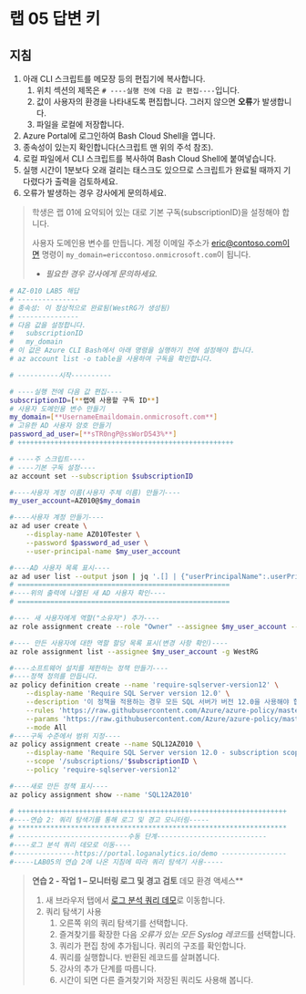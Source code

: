 ﻿# 랩 05 답변 키

## 지침

1. 아래 CLI 스크립트를 메모장 등의 편집기에 복사합니다.
   1. 위치 섹션의 제목은 `# ----실행 전에 다음 값 편집----`입니다.
   1. 값이 사용자의 환경을 나타내도록 편집합니다. 그러지 않으면 **오류**가 발생합니다.
   1. 파일을 로컬에 저장합니다.
1. Azure Portal에 로그인하여 Bash Cloud Shell을 엽니다.
1. 종속성이 있는지 확인합니다(스크립트 맨 위의 주석 참조).
1. 로컬 파일에서 CLI 스크립트를 복사하여 Bash Cloud Shell에 붙여넣습니다.
1. 실행 시간이 1분보다 오래 걸리는 태스크도 있으므로 스크립트가 완료될 때까지 기다렸다가 출력을 검토하세요.
1. 오류가 발생하는 경우 강사에게 문의하세요.

> 학생은 랩 01에 요약되어 있는 대로 기본 구독(subscriptionID)을 설정해야 합니다.
>
> 사용자 도메인용 변수를 만듭니다.
> 계정 이메일 주소가 eric@contoso.com이면 명령이 `my_domain=ericcontoso.onmicrosoft.com`이 됩니다.
>
> * *필요한 경우 강사에게 문의하세요.*

```sh
# AZ-010 LAB5 해답
# ---------------
# 종속성: 이 정상적으로 완료됨(WestRG가 생성됨)
# ---------------
# 다음 값을 설정합니다.
#   subscriptionID
#   my_domain
# 이 값은 Azure CLI Bash에서 아래 명령을 실행하기 전에 설정해야 합니다.
# az account list -o table을 사용하여 구독을 확인합니다.

# ----------시작----------

# ----실행 전에 다음 값 편집----
subscriptionID=[**랩에 사용할 구독 ID**]
# 사용자 도메인용 변수 만들기
my_domain=[**UsernameEmaildomain.onmicrosoft.com**]
# 고유한 AD 사용자 암호 만들기
password_ad_user=[**sTR0ngP@ssWorD543%**]
# +++++++++++++++++++++++++++++++++++++++++++++++++++++

# ----주 스크립트----
# ----기본 구독 설정----
az account set --subscription $subscriptionID

#----사용자 계정 이름(사용자 주체 이름) 만들기----
my_user_account=AZ010@$my_domain

#----사용자 계정 만들기----
az ad user create \
    --display-name AZ010Tester \
    --password $password_ad_user \
    --user-principal-name $my_user_account

#----AD 사용자 목록 표시----
az ad user list --output json | jq '.[] | {"userPrincipalName":.userPrincipalName, "objectId":.objectId}'
# ====================================================
#----위의 출력에 나열된 새 AD 사용자 확인----
# ====================================================

#---- 새 사용자에게 역할("소유자") 추가----
az role assignment create --role "Owner" --assignee $my_user_account --resource-group WestRG

#---- 만든 사용자에 대한 역할 할당 목록 표시(변경 사항 확인)----
az role assignment list --assignee $my_user_account -g WestRG

#----소프트웨어 설치를 제한하는 정책 만들기----
#----정책 정의를 만듭니다.
az policy definition create --name 'require-sqlserver-version12' \
    --display-name 'Require SQL Server version 12.0' \
    --description '이 정책을 적용하는 경우 모든 SQL 서버가 버전 12.0을 사용해야 합니다.' \
    --rules 'https://raw.githubusercontent.com/Azure/azure-policy/master/samples/built-in-policy/require-sqlserver-version12/azurepolicy.rules.json' \
    --params 'https://raw.githubusercontent.com/Azure/azure-policy/master/samples/built-in-policy/require-sqlserver-version12/azurepolicy.parameters.json' \
    --mode All
#----구독 수준에서 범위 지정----
az policy assignment create --name SQL12AZ010 \
    --display-name 'Require SQL Server version 12.0 - subscription scope' \
    --scope '/subscriptions/'$subscriptionID \
    --policy 'require-sqlserver-version12'

#----새로 만든 정책 표시----
az policy assignment show --name 'SQL12AZ010'

# ++++++++++++++++++++++++++++++++++++++++++++++++++++++++++++++++++
#----연습 2: 쿼리 탐색기를 통해 로그 및 경고 모니터링-----
# ******************************************************************
# ---------------------------수동 단계---------------------------
#----로그 분석 쿼리 데모로 이동----
#---------------https://portal.loganalytics.io/demo ----------------
#-----LAB05의 연습 2에 나온 지침에 따라 쿼리 탐색기 사용-----

```

> **연습 2 - 작업 1 – 모니터링 로그 및 경고 검토**
> 데모 환경 액세스**
>
> 1. 새 브라우저 탭에서 [로그 분석 쿼리 데모](https://portal.loganalytics.io/demo)로 이동합니다.
> 2. 쿼리 탐색기 사용
>     1. 오른쪽 위의 쿼리 탐색기를 선택합니다.
>     2. 즐겨찾기를 확장한 다음 *오류가 있는 모든 Syslog 레코드*를 선택합니다.
>     3. 쿼리가 편집 창에 추가됩니다. 쿼리의 구조를 확인합니다.
>     4. 쿼리를 실행합니다. 반환된 레코드를 살펴봅니다.
>     5. 강사의 추가 단계를 따릅니다.
>     6. 시간이 되면 다른 즐겨찾기와 저장된 쿼리도 사용해 봅니다.
